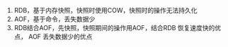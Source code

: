 1. RDB，基于内存快照，快照时使用COW，快照时的操作无法持久化
2. AOF，基于命令，丢失数据少
3. RDB结合AOF，先快照，快照期间的操作用AOF，结合RDB 恢复速度快的优点， AOF 丢失数据少的优点
